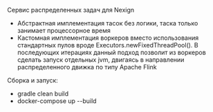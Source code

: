Сервис распределенных задач для Nexign
- Абстрактная имплементация тасок без логики, таска только занимает процессорное время
- Кастомная имплементация воркеров вместо использования стандартных пулов вроде Executors.newFixedThreadPool(). В последующих итерациях данный подход позволит из воркеров сделать запуск отдельных jvm, двигаясь в направлении
  распределенного движка по типу Apache Flink

Cборка и запуск:
- gradle clean build
- docker-compose up --build
